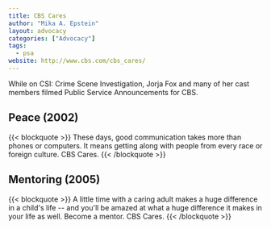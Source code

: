 ```yaml
---
title: CBS Cares
author: "Mika A. Epstein"
layout: advocacy
categories: ["Advocacy"]
tags:
  - psa
website: http://www.cbs.com/cbs_cares/
---
```


While on CSI: Crime Scene Investigation, Jorja Fox and many of her cast members filmed Public Service Announcements for CBS.

## Peace (2002)

{{< blockquote >}}
These days, good communication takes more than phones or computers. It means getting along with people from every race or foreign culture. CBS Cares.
{{< /blockquote >}}

## Mentoring (2005)

{{< blockquote >}}
A little time with a caring adult makes a huge difference in a child's life -- and you'll be amazed at what a huge difference it makes in your life as well. Become a mentor. CBS Cares.
{{< /blockquote >}}
